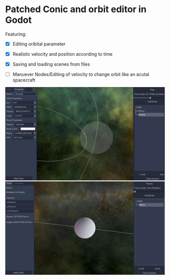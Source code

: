 # Patched Conic and orbit editor in Godot
Featuring:
- [x] Editing oribital parameter
- [x] Realistic velocity and position according to time
- [x] Saving and loading scenes from files
- [ ] Manuever Nodes/Editing of velocity to change orbit like an acutal spacecraft


![Intersection is Not yet implemented](Screenshots/IntersectionNotImplemented.png)
![Moon stats](Screenshots/MoonStats.png?raw=true)
